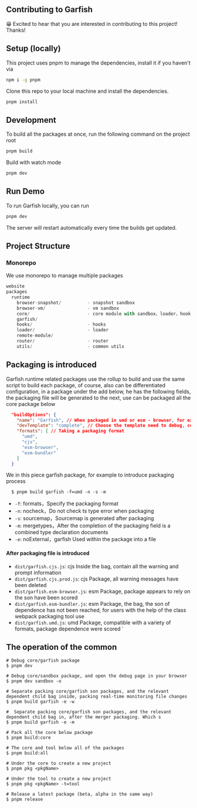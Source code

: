 ## Contributing to Garfish

😁 Excited to hear that you are interested in contributing to this project! Thanks!

## Setup (locally)

This project uses pnpm to manage the dependencies, install it if you haven't via

```bash
npm i -g pnpm
```

Clone this repo to your local machine and install the dependencies.

```bash
pnpm install
```

## Development

To build all the packages at once, run the following command on the project root

```bash
pnpm build
```

Build with watch mode

```bash
pnpm dev
```

## Run Demo

To run Garfish locally, you can run

```bash
pnpm dev
```

The server will restart automatically every time the builds get updated.

## Project Structure

### Monorepo

We use monorepo to manage multiple packages

```js
website
packages
  runtime
    browser-snapshot/          - snapshot sandbox
    browser-vm/                - vm sandbox
    core/                      - core module with sandbox、loader、hooks、router
    garfish/
    hooks/                     - hooks
    loader/                    - loader
    remote-module/
    router/                    - router
    utils/                     - common utils
```

## Packaging is introduced

Garfish runtime related packages use the rollup to build and use the same script to build each package, of course, also can be differentiated configuration, in a package under the add below, he has the following fields, the packaging file will be generated to the next, use can be packaged all the core package below

```json
  "buildOptions": {
    "name": "Garfish", // When packaged in umd or esm - browser, for example, will with Garfish namespace injection into the window. Is not specified, use the default name after the package folder to hump
    "devTemplate": "complete", // Choose the template need to debug, complete or module
    "formats": [ // Taking a packaging format
      "umd",
      "cjs",
      "esm-browser",
      "esm-bundler"
    ]
  }
```

We in this piece garfish package, for example to introduce packaging process

```shell
  $ pnpm build garfish -f=umd -n -s -m
```

- `-f`: formats，Specify the packaging format
- `-n`: nocheck，Do not check ts type error when packaging
- `-s`: sourcemap，Sourcemap is generated after packaging
- `-m`: mergetypes，After the completion of the packaging field is a combined type declaration documents
- `-e`: noExternal，garfish Used within the package into a file

#### After packaging file is introduced

- `dist/garfish.cjs.js`: cjs Inside the bag, contain all the warning and prompt information
- `dist/garfish.cjs.prod.js`: cjs Package, all warning messages have been deleted
- `dist/garfish.esm-browser.js`: esm Package, package appears to rely on the son have been scored
- `dist/garfish.esm-bundler.js`: esm Package, the bag, the son of dependence has not been reached, for users with the help of the class webpack packaging tool use
- `dist/garfish.umd.js`: umd Package, compatible with a variety of formats, package dependence were scored
  `

## The operation of the common

```shell
# Debug core/garfish package
$ pnpm dev

# Debug core/sandbox package, and open the debug page in your browser
$ pnpm dev sandbox -o

# Separate packing core/garfish son packages, and the relevant dependent child bag inside, packing real-time monitoring file changes
$ pnpm build garfish -e -w

#  Separate packing core/garfish son packages, and the relevant dependent child bag in, after the merger packaging. Which s
$ pnpm build garfish -e -m

# Pack all the core below package
$ pnpm build:core

# The core and tool below all of the packages
$ pnpm build:all

# Under the core to create a new project
$ pnpm pkg <pkgName>

# Under the tool to create a new project
$ pnpm pkg <pkgName> -t=tool

# Release a latest package (beta, alpha in the same way)
$ pnpm release
```
